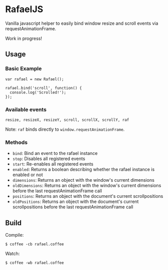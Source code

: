 # RafaelJS
Vanilla javascript helper to easily bind window resize and scroll events via requestAnimationFrame.

Work in progress!

## Usage

### Basic Example

```
var rafael = new Rafael();

rafael.bind('scroll', function() {
  console.log('Scrolled!');
});
```

### Available events

```
resize, resizeX, resizeY, scroll, scrollX, scrollY, raf
```

Note: `raf` binds directly to `window.requestAnimationFrame`.

### Methods

- `bind`: Bind an event to the rafael instance
- `stop`: Disables all registered events
- `start`: Re-enables all registered events
- `enabled`: Returns a boolean describing whether the rafael instance is enabled or not
- `dimensions`: Returns an object with the window's current dimensions
- `oldDimensions`: Returns an object with the window's current dimensions before the last requestAnimationFrame call
- `positions`: Returns an object with the document's current scrollpositions
- `oldPositions`: Returns an object with the document's current scrollpositions before the last requestAnimationFrame call

## Build

Compile:
```
$ coffee -cb rafael.coffee
```

Watch:
```
$ coffee -wb rafael.coffee
```
